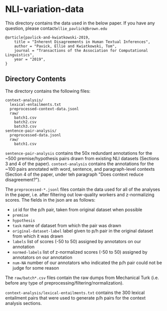 # NLI-variation-data

This directory contains the data used in the below paper.
If you have any question, please contact```ellie_pavlick@brown.edu```

```
@article{pavlick-and-kwiatkowski-2019,
    title = "Inherent Disagreements in Human Textual Inferences",
    author = "Pavick, Ellie and Kwiatkowski, Tom",
    journal = "Transactions of the Association for Computational Linguistics",
    year = "2019",
}
```

## Directory Contents
The directory contains the following files:

```
context-analysis/  
  lexical-entailments.txt
  preprocessed-context-data.jsonl
  raw/
    batch1.csv
    batch2.csv
    batch3.csv
sentence-pair-analysis/
  preprocessed-data.jsonl
  raw/
    batch1.csv
```

```sentence-pair-analysis``` contains the 50x redundant annotations for the ~500 premise/hypothesis
pairs drawn from existing NLI datasets (Sections 3 and 4 of the paper). ```context-analysis``` contains the
annotations for the ~100 pairs annotated with word, sentence, and paragraph-level contexts (Section 4 of the paper, under teh paragraph "Does context reduce disagreement?").

The ```preprocessed-*.jsonl``` files contain the data used for all of the analyses in the paper, i.e. after filtering out low-quality workers and z-normalizing scores. The fields in the json
are as follows:

* ```id``` id for the p/h pair, taken from original dataset when possible
* ```premise```
* ```hypothesis```
* ```task``` name of dataset from which the pair was drawn
* ```original-dataset-label``` label given to p/h pair in the original dataset from which it was drawn
* ```labels``` list of scores (-50 to 50) assigned by annotators on our annotation
* ```normed-labels``` list of z-normalized scores (-50 to 50) assigned by annotators on our annotation
* ```num-NA``` number of our annotators who indicated the p/h pair could not be judge for some reason

The ```raw/batch*.csv``` files contain the raw dumps from Mechanical Turk (i.e. before any type of preprocessing/filtering/normalization).

```context-analysis/lexical-entailments.txt``` contains the 300 lexical entailment pairs that were used to generate p/h pairs for the context analysis sections.